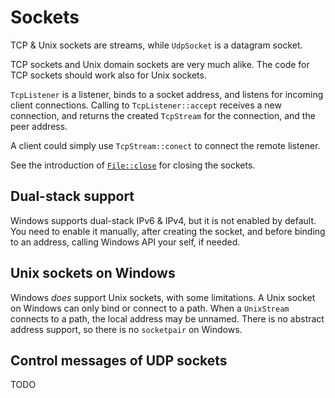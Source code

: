 # Sockets

TCP & Unix sockets are streams, while `UdpSocket` is a datagram socket.

TCP sockets and Unix domain sockets are very much alike. The code for TCP sockets should work also for Unix sockets.

`TcpListener` is a listener, binds to a socket address, and listens for incoming client connections. Calling to `TcpListener::accept` receives a new connection, and returns the created `TcpStream` for the connection, and the peer address.

A client could simply use `TcpStream::conect` to connect the remote listener.

See the introduction of [`File::close`](../fs/file.md) for closing the sockets.

## Dual-stack support

Windows supports dual-stack IPv6 & IPv4, but it is not enabled by default. You need to enable it manually, after creating the socket, and before binding to an address, calling Windows API your self, if needed.

## Unix sockets on Windows

Windows _does_ support Unix sockets, with some limitations. A Unix socket on Windows can only bind or connect to a path. When a `UnixStream` connects to a path, the local address may be unnamed. There is no abstract address support, so there is no `socketpair` on Windows.

## Control messages of UDP sockets

TODO
